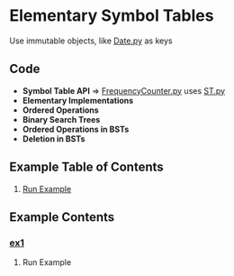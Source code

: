 # Elementary Symbol Tables
Use immutable objects, like [Date.py](../py/AlgsSedgewickWayne/Date.py) as keys

## Code
  * **Symbol Table API** =>
    [FrequencyCounter.py](../py/AlgsSedgewickWayne/FrequencyCounter.py) uses
    [ST.py](../py/AlgsSedgewickWayne/ST.py)
  * **Elementary Implementations**    
  * **Ordered Operations**    
  * **Binary Search Trees**    
  * **Ordered Operations in BSTs**    
  * **Deletion in BSTs**    

## Example Table of Contents
  1. [Run Example](#ex1)

## Example Contents
### [ex1](#example-contents)
1. Run Example

